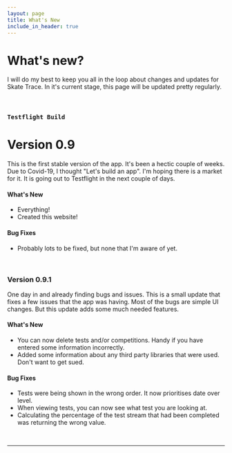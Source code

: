 ```yaml
---
layout: page
title: What's New
include_in_header: true
---
```


# What's new?
I will do my best to keep you all in the loop about changes and updates for Skate Trace. In it's current stage, this page will be updated pretty regularly.

<br>

### `Testflight Build`
# **Version 0.9**
This is the first stable version of the app. It's been a hectic couple of weeks. Due to Covid-19, I thought "Let's build an app". I'm hoping there is a market for it. It is going out to Testflight in the next couple of days. 

#### What's New
- Everything!
- Created this website!

#### Bug Fixes
- Probably lots to be fixed, but none that I'm aware of yet.

<br>

### **Version 0.9.1**
One day in and already finding bugs and issues. This is a small update that fixes a few issues that the app was having. Most of the bugs are simple UI changes. But this update adds some much needed features.

#### What's New
- You can now delete tests and/or competitions. Handy if you have entered some information incorrectly.
- Added some information about any third party libraries that were used. Don't want to get sued.

#### Bug Fixes
- Tests were being shown in the wrong order. It now prioritises date over level.
- When viewing tests, you can now see what test you are looking at.
- Calculating the percentage of the test stream that had been completed was returning the wrong value.

<br>

 ________
 <br>
